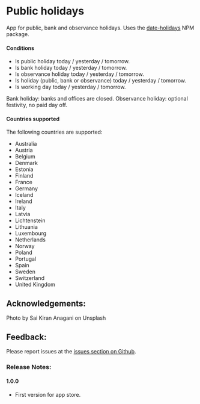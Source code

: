 # Public holidays

App for public, bank and observance holidays.  Uses the [date-holidays](https://www.npmjs.com/package/date-holidays) NPM package.

#### Conditions

- Is public holiday today / yesterday / tomorrow.
- Is bank holiday today / yesterday / tomorrow.
- Is observance holiday today / yesterday / tomorrow.
- Is holiday (public, bank or observance) today / yesterday / tomorrow.
- Is working day today / yesterday / tomorrow.

Bank holiday: banks and offices are closed.
Observance holiday: optional festivity, no paid day off.

#### Countries supported

The following countries are supported:

- Australia
- Austria
- Belgium
- Denmark
- Estonia
- Finland
- France
- Germany
- Iceland
- Ireland
- Italy
- Latvia
- Lichtenstein
- Lithuania
- Luxembourg
- Netherlands
- Norway
- Poland
- Portugal
- Spain
- Sweden
- Switzerland
- United Kingdom

## Acknowledgements:

Photo by Sai Kiran Anagani on Unsplash

## Feedback:

Please report issues at the [issues section on Github](https://github.com/balmli/no.almli.publicholidays/issues).

### Release Notes:

#### 1.0.0

- First version for app store.
